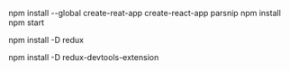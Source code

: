 

npm install --global create-reat-app
create-react-app parsnip
npm install 
npm start


npm install -D redux

npm install -D redux-devtools-extension